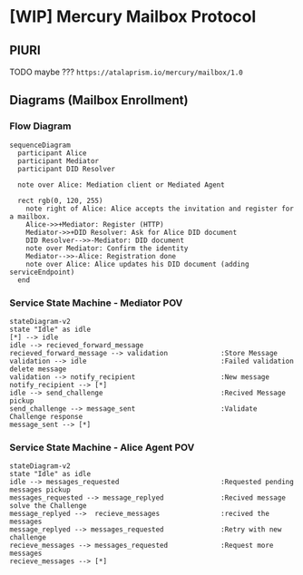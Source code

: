 # [WIP] Mercury Mailbox Protocol

## PIURI

TODO maybe ??? `https://atalaprism.io/mercury/mailbox/1.0`

## Diagrams (Mailbox Enrollment)

### Flow Diagram

```mermaid
sequenceDiagram
  participant Alice
  participant Mediator
  participant DID Resolver

  note over Alice: Mediation client or Mediated Agent

  rect rgb(0, 120, 255)
    note right of Alice: Alice accepts the invitation and register for a mailbox.
    Alice->>+Mediator: Register (HTTP)
    Mediator->>+DID Resolver: Ask for Alice DID document
    DID Resolver-->>-Mediator: DID document 
    note over Mediator: Confirm the identity
    Mediator-->>-Alice: Registration done
    note over Alice: Alice updates his DID document (adding serviceEndpoint)
  end
```


### Service State Machine - Mediator POV
```mermaid
stateDiagram-v2
state "Idle" as idle
[*] --> idle
idle --> recieved_forward_message
recieved_forward_message --> validation             :Store Message
validation --> idle                                 :Failed validation delete message
validation --> notify_recipient                     :New message
notify_recipient --> [*]
idle --> send_challenge                             :Recived Message pickup       
send_challenge --> message_sent                     :Validate Challenge response
message_sent --> [*]                                      
```

### Service State Machine - Alice Agent POV
```mermaid
stateDiagram-v2
state "Idle" as idle
idle --> messages_requested                         :Requested pending messages pickup       
messages_requested --> message_replyed              :Recived message solve the Challenge
message_replyed -->  recieve_messages               :recived the messages 
message_replyed --> messages_requested              :Retry with new challenge
recieve_messages --> messages_requested             :Request more messages 
recieve_messages --> [*]
```